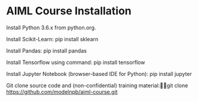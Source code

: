 # AIML Course Installation

Install Python 3.6.x from python.org.

Install Scikit-Learn: pip install sklearn

Install Pandas: pip install pandas

Install Tensorflow using command: pip install tensorflow

Install Jupyter Notebook (browser-based IDE for Python): pip install jupyter

Git clone source code and (non-confidential) training material:git clone https://github.com/modelnpb/aiml-course.git
